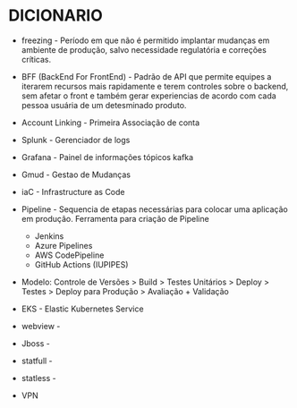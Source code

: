 # DICIONARIO 

- freezing - Período em que não é permitido implantar mudanças em ambiente de produção, salvo necessidade regulatória e correções críticas.

- BFF (BackEnd For FrontEnd) - Padrão de API que permite equipes a iterarem recursos mais rapidamente e terem controles sobre o backend, sem afetar o front e também gerar experiencias de acordo com cada pessoa usuária de um detesminado produto.

- Account Linking  - Primeira Associação de conta

- Splunk - Gerenciador de logs

- Grafana - Painel de informações tópicos kafka

- Gmud  - Gestao de Mudanças 

- iaC -  Infrastructure as Code

- Pipeline - Sequencia de etapas necessárias para colocar uma aplicação em produção. Ferramenta para criação de Pipeline 
  - Jenkins 
  - Azure Pipelines 
  - AWS CodePipeline
  - GitHub Actions (IUPIPES)

- Modelo: Controle de Versões > Build > Testes Unitários > Deploy > Testes > Deploy para Produção > Avaliação + Validação

- EKS - Elastic Kubernetes Service

- webview - 
- Jboss - 
- statfull - 
- statless - 
- VPN




